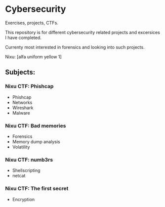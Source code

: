 # Cybersecurity
Exercises, projects, CTFs.

This repository is for different cybersecurity related projects and excersices I have completed. 

Currenty most interested in forensics and looking into such projects.

Nixu: [alfa uniform yellow 1]

## Subjects:

### Nixu CTF: Phishcap
* Phishcap 
* Networks
* Wireshark
* Malware

### Nixu CTF: Bad memories 
* Forensics 
* Memory dump analysis 
* Volatility 

### Nixu CTF: numb3rs 
* Shellscripting
*  netcat

### Nixu CTF: The first secret 
* Encryption
